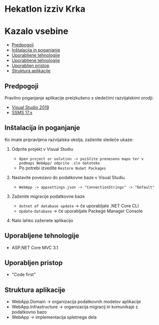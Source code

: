# Hekatlon izziv Krka

Kazalo vsebine
=================
- [Predpogoji](#predpogoji)
- [Inštalacija in poganjanje](#inštalacija-in-poganjanje)
- [Uporabljene tehnologije](#uporabljene-tehnologije)
- [Uporabljene tehnologije](#uporabljene-tehnologije)
- [Uporabljen pristop](#uporabljen-pristop)
- [Struktura aplikacije](#struktura-aplikacije)


## Predpogoji

Pravilno poganjanje aplikacije preizkušeno s sledečimi razvijalskimi orodji:
- [Visual Studio 2019](https://visualstudio.microsoft.com/vs/)
- [SSMS 17.x](https://docs.microsoft.com/en-us/sql/ssms/download-sql-server-management-studio-ssms?view=sql-server-ver15)


## Inštalacija in poganjanje

Ko imate pripravljena razvijalska okolja, zaženite sledeče ukaze:

1. Odprite projekt v Visual Studiu
    - `Open project or solution -> poiščite preneseno mapo ter v podmapi WebApp/ odprite .sln datoteko`
    - Po potrebi izvedite `Restore NuGet Packages`

2. Nastavite povezavo do podatkovne baze v Visual Studiu
    - `WebApp -> appsettings.json -> "ConnectionStrings" -> "Default"`
    
3. Zaženite migracije podatkovne baze
    - `dotnet ef database update` -> če uporabljate .NET Core CLI
    - `Update-Database` -> če uporabljate Packege Manager Console
    
4. Nato lahko zaženete aplikacijo


## Uporabljene tehnologije

- ASP.NET Core MVC 3.1

## Uporabljen pristop

- "Code first"

## Struktura aplikacije

- WebApp.Domain -> organizacija podatkovnih modelov aplikacije
- WebApp.Infrastructure -> organizacija migracij in komunikaje z podatkovno bazo
- WebApp -> implementacija spletnega dela
